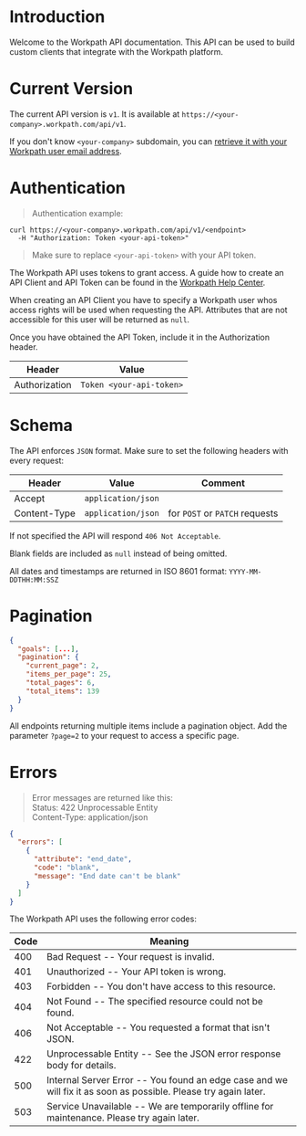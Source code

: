 
# Introduction

Welcome to the Workpath API documentation. This API can be used to build custom clients that integrate with the Workpath platform.

# Current Version

The current API version is `v1`. It is available at `https://<your-company>.workpath.com/api/v1`.

If you don't know `<your-company>` subdomain, you can <a href="https://www.workpath.com/en/retrieve-account" target="_blank">retrieve it with your Workpath user email address</a>.

# Authentication

> Authentication example:

```shell
curl https://<your-company>.workpath.com/api/v1/<endpoint>
  -H "Authorization: Token <your-api-token>"
```

> Make sure to replace `<your-api-token>` with your API token.

The Workpath API uses tokens to grant access. A guide how to create an API Client and API Token can be found in the <a href="https://workpath.zendesk.com/hc/en-us/articles/360023684614-Public-API" target="_blank">Workpath Help Center</a>.

When creating an API Client you have to specify a Workpath user whos access rights will be used when requesting the API. Attributes that are not accessible for this user will be returned as `null`.

Once you have obtained the API Token, include it in the Authorization header.

| Header | Value |
|--------|-------|
| Authorization | `Token <your-api-token>` |

# Schema

The API enforces `JSON` format.
Make sure to set the following headers with every request:

| Header | Value | Comment |
|--------|-------|---------|
| Accept | `application/json` ||
| Content-Type | `application/json` | for `POST` or `PATCH` requests |

If not specified the API will respond `406 Not Acceptable`.

Blank fields are included as `null` instead of being omitted.

All dates and timestamps are returned in ISO 8601 format: `YYYY-MM-DDTHH:MM:SSZ`

# Pagination

```json
{
  "goals": [...],
  "pagination": {
    "current_page": 2,
    "items_per_page": 25,
    "total_pages": 6,
    "total_items": 139
  }
}
```

All endpoints returning multiple items include a pagination object. Add the parameter `?page=2` to your request to access a specific page.

# Errors

> Error messages are returned like this:<br>Status: 422 Unprocessable Entity<br>Content-Type: application/json

```json
{
  "errors": [
    {
      "attribute": "end_date",
      "code": "blank",
      "message": "End date can't be blank"
    }
  ]
}
```

The Workpath API uses the following error codes:

Code | Meaning
---- | -------
400 | Bad Request -- Your request is invalid.
401 | Unauthorized -- Your API token is wrong.
403 | Forbidden -- You don't have access to this resource.
404 | Not Found -- The specified resource could not be found.
406 | Not Acceptable -- You requested a format that isn't JSON.
422 | Unprocessable Entity -- See the JSON error response body for details.
500 | Internal Server Error -- You found an edge case and we will fix it as soon as possible. Please try again later.
503 | Service Unavailable -- We are temporarily offline for maintenance. Please try again later.

